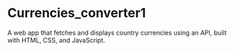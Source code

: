 # Currencies_converter1
A web app that fetches and displays country currencies using an API, built with HTML, CSS, and JavaScript.
